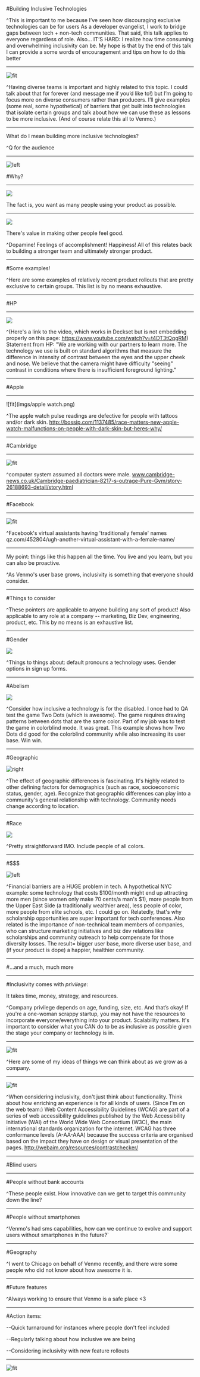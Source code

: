 #Building Inclusive Technologies

^This is important to me because I’ve seen how discouraging exclusive technologies can be for users
As a developer evangelist, I work to bridge gaps between tech + non-tech communities. That said, this talk applies to everyone regardless of role. 
Also... IT’S HARD: I realize how time consuming and overwhelming inclusivity can be.
My hope is that by the end of this talk I can provide a some words of encouragement and tips on how to do this better

---

![fit](http://www.thelostogle.com/wp-content/uploads/2012/10/diversity-500x466.jpg)

^Having diverse teams is important and highly related to this topic. 
I could talk about that for forever (and message me if you’d like to!) but I’m going to focus more on diverse consumers rather than producers.
I’ll give examples (some real, some hypothetical) of barriers that get built into technologies that isolate certain groups and talk about how we can use these as lessons to be more inclusive.
(And of course relate this all to Venmo.)

---

What do I mean building more inclusive technologies?

^Q for the audience

---

![left](http://cdn.shopify.com/s/files/1/0237/1363/products/front_6b56605d-bf49-4238-a033-25671d0d6329.jpg?v=1402914705)

#Why?

---

![](https://thumbnails-visually.netdna-ssl.com/worldmap-worldmap-photos-wallpapers-galleries-full-hd_50290fb555fd4_w1500.jpg)

The fact is, you want as many people using your product as possible. 

---

![](http://www.wallpaperawesome.com/wallpapers-awesome/wallpapers-people-men-women-child-baby-awesome/wallpaper-beach-happy-people.jpg)

There's value in making other people feel good.

^Dopamine! Feelings of accomplishment! Happiness!
All of this relates back to building a stronger team and ultimately stronger product. 

---

#Some examples!

^Here are some examples of relatively recent product rollouts that are pretty exclusive to certain groups. This list is by no means exhaustive. 

---

#HP

---

![](https://www.youtube.com/watch?t=7&v=t4DT3tQqgRM)

^(Here's a link to the video, which works in Deckset but is not embedding properly on this page: https://www.youtube.com/watch?v=t4DT3tQqgRM)
Statement from HP: "We are working with our partners to learn more. The technology we use is built on standard algorithms that measure the difference in intensity of contrast between the eyes and the upper cheek and nose. We believe that the camera might have difficulty "seeing" contrast in conditions where there is insufficient foreground lighting."

---

#Apple

---

![fit](imgs/apple watch.png)

^The apple watch pulse readings are defective for people with tattoos and/or dark skin.
http://bossip.com/1137485/race-matters-new-apple-watch-malfunctions-on-people-with-dark-skin-but-heres-why/

---

#Cambridge

---

![fit](imgs/doctor.png)

^computer system assumed all doctors were male.
www.cambridge-news.co.uk/Cambridge-paediatrician-8217-s-outrage-Pure-Gym/story-26188693-detail/story.html

---

#Facebook

---

![fit](imgs/fb.png)

^Facebook's virtual assistants having 'traditionally female' names
qz.com/452804/ugh-another-virtual-assistant-with-a-female-name/

---

My point: things like this happen all the time. You live and you learn, but you can also be proactive. 

^As Venmo's user base grows, inclusivity is something that everyone should consider.

---

#Things to consider

^These pointers are applicable to anyone building any sort of product!
Also applicable to any role at a company -- marketing, Biz Dev, engineering, product, etc.
This by no means is an exhaustive list.

---

#Gender

![](imgs/gender.png)

^Things to things about: default pronouns a technology uses. Gender options in sign up forms.

---

#Abelism

![](imgs/able.gif)

^Consider how inclusive a technology is for the disabled.
I once had to QA test the game Two Dots (which is awesome). The game requires drawing patterns between dots that are the same color. Part of my job was to test the game in colorblind mode. It was great.
This example shows how Two Dots did good for the colorblind community while also increasing its user base. Win win.

---

#Geographic

![right](http://www.clker.com/cliparts/S/g/C/T/0/B/cartoon-world-hi.png)

^The effect of geographic differences is fascinating. It's highly related to other defining factors for demographics (such as race, socioeconomic status, gender, age). Recognize that geographic differences can play into a community's general relationship with technology. Community needs change according to location.

---

#Race

![](imgs/race.gif)

^Pretty straightforward IMO. Include people of all colors.

---

#$$$

![left](http://images.clipartpanda.com/green-dollar-sign-clipart-green-dollar-sign-4.jpg)

^Financial barriers are a HUGE problem in tech. 
A hypothetical NYC example: some technology that costs $100/month might end up attracting more men (since women only make 70 cents/a man's $1), more people from the Upper East Side (a traditionally wealthier area), less people of color, more people from elite schools, etc. I could go on.
Relatedly, that's why scholarship opportunities are super important for tech conferences. 
Also related is the importance of non-technical team members of companies, who can structure marketing initiatives and biz dev relations like scholarships and community outreach to help compensate for those diversity losses.
The result= bigger user base, more diverse user base, and (if your product is dope) a happier, healthier community.

---

#...and a much, much more

---

#Inclusivity comes with *privilege*:

It takes time, money, strategy, and resources.

^Company privilege depends on age, funding, size, etc. And that’s okay! If you're a one-woman scrappy startup, you may not have the resources to incorporate everyone/everything into your product. Scalability matters. It's important to consider what you CAN do to be as inclusive as possible given the stage your company or technology is in.

---

![fit](imgs/venmo.png)

^Here are some of my ideas of things we can think about as we grow as a company.

---

![fit](imgs/contrast.png)

^When considering inclusivity, don't just think about functionality. Think about how enriching an experience is for all kinds of users.
(Since I'm on the web team:) 
Web Content Accessibility Guidelines (WCAG) are part of a series of web accessibility guidelines published by the Web Accessibility Initiative (WAI) of the World Wide Web Consortium (W3C), the main international standards organization for the internet.
WCAG has three conformance levels (A-AA-AAA) because the success criteria are organised based on the impact they have on design or visual presentation of the pages.
http://webaim.org/resources/contrastchecker/

---

#Blind users

---

#People without bank accounts

^These people exist. How innovative can we get to target this community down the line?

---

#People without smartphones

^Venmo's had sms capabilities, how can we continue to evolve and support users without smartphones in the future?`

---

#Geography

^I went to Chicago on behalf of Venmo recently, and there were some people who did not know about how awesome it is.

---

#Future features

^Always working to ensure that Venmo is a safe place <3

---

#Action items:

--Quick turnaround for instances where people don't feel included

--Regularly talking about how inclusive we are being

--Considering inclusivity with new feature rollouts

---

![fit](http://www.threespiresbrewing.com/wp-content/uploads/2015/06/Thats-All-Folks.jpg)
